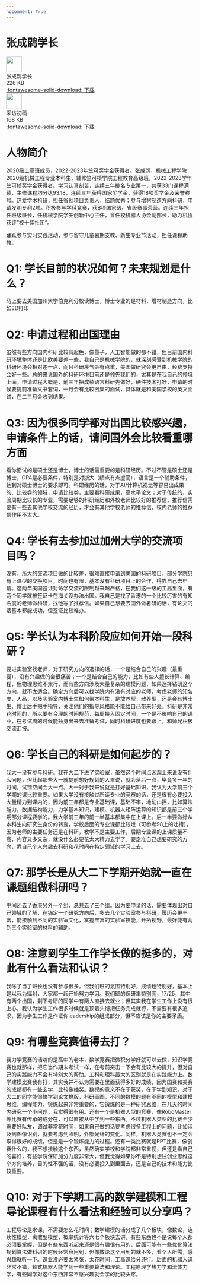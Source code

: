 ```yaml
---
nocomment: True
---
```


# 张成鹍学长

<div class="card file-block" markdown="1">
<div class="file-icon"><img src="https://zjuacee.blob.core.windows.net/zju-acee/pdf.svg" style="height: 3em;"></div>
<div class="file-body">
<div class="file-title">张成鹍学长</div>
<div class="file-meta">226 KB</div>
</div>
<a class="down-button" target="_blank" href="https://zjuacee.blob.core.windows.net/zju-acee/ChengkunZhang.pdf" markdown="1">:fontawesome-solid-download: 下载</a>
</div>

<div class="card file-block" markdown="1">
<div class="file-icon"><img src="https://zjuacee.blob.core.windows.net/zju-acee/pdf.svg" style="height: 3em;"></div>
<div class="file-body">
<div class="file-title">采访初稿</div>
<div class="file-meta">168 KB</div>
</div>
<a class="down-button" target="_blank" href="https://zjuacee.blob.core.windows.net/zju-acee/ChengkunZhangDraft.pdf" markdown="1">:fontawesome-solid-download: 下载</a>
</div>

# 人物简介
2020级工高班成员，2022-2023年竺可奖学金获得者。张成鹍，机械工程学院2020级机械工程专业本科生，辅修竺可桢学院工程教育高级班，2022-2023学年竺可桢奖学金获得者。学习认真刻苦，连续三年排名专业第一，共获33门课程满绩，主修课程均分达93.18，连续三年获得国家奖学金，获得18项奖学金及荣誉称号。热爱学术科研，担任省创项目负责人，结题优秀；参与增材制造方向科研，申请发明专利2项。积极参与学科竞赛，获B项国家级、省级赛事荣营。连续三年担任班级班长，任机械学院学生创新中心主任，曾任校机器人协会副部长，助力机协获评“校十佳社团”。

踊跃参与实习实践活动，参与留守儿童暑期支教、新生专业节活动，担任课程助教。

# Q1: 学长目前的状况如何？未来规划是什么？

马上要去美国加州大学伯克利分校读博士，博士专业的是材料，增材制造方向，比如3D打印

# Q2: 申请过程和出国理由

虽然有些方向国内科研比较有起色，像量子，人工智能做的都不错，但目前国内科研环境整体还是比欧美要差一些，我自己是机械学院的，就深刻感受到机械学院的科研环境会相对差一点，而且科研戾气会有点重，美国做研究会更自由，经费支持会好一些。总的来说国外的科研环境目前还是领先我们的，尤其是在我自己的领域上面。申请过程大概是，前三年把成绩语言科研先做好，硬件技术打好，申请的时候要提前准备文书套词，一月会有比较密集的面试，具体就是和美国学校的英文面试，在二三月会收到结果。

# Q3: 因为很多同学都对出国比较感兴趣，申请条件上的话，请问国外会比较看重哪方面

看你面试的是硕士还是博士，博士的话最重要的是科研经历。不过不管是硕士还是博士，GPA是必要条件，特别是对浙大（绩点有点虚高），语言是一个辅助条件，达到对硕士博士的要求即可。科研经历的话，对于AI/计算机视觉等容易出成果的、比较卷的领域，申请比较卷，主要看科研成果，高水平论文；对于传统的，实验周期比较长的专业，需要足够的科研经历和外校老师比较好的推荐信，推荐信需要有一些去其他学校交流的经历，才会有其他学校老师的推荐信，校内老师的推荐信作用不太大。

# Q4: 学长有去参加过加州大学的交流项目吗？

没有，浙大的交流项目做的比较差，很难直接申请到美国的科研项目，部分学院只有上课型的交换项目，时间也有限，基本没有科研项目上的合作，得靠自己去申请。这两年美国签证对访学交流的限制越来越严格，在我们这一级的工高里面，有两个同学就被签证卡在海关没办法出国。我自己是找了香港的一个比较厉害的有知名度的老师做科研，找他写了推荐信。如果自己想要去国外做暑研的话，有论文的话基本都能成功，但签证比较难办。

# Q5: 学长认为本科阶段应如何开始一段科研？

要进实验室找老师，对于研究方向的选择的话，一个是结合自己的兴趣（最重要），没有兴趣做的会很痛苦；一个是结合自己的能力，比如有些人擅长计算、编程，但物理思维不太行，而有些方向涉及大量复杂的建模问题，如果选择钻研这个方向，就不太适合。确定方向后可以找学院内有没有对应的老师，考虑老师的知名度，人品，以及实验室内博士生如何带本科生，是放养型，散养型，还是会有博士生、博士后手把手指导，关注他们的指导风格能不能给自己带来好处。科研是非常花时间的，所以要有合理的时间规范，每周投入固定时间，一个是不影响自己的课业，在考试周的时候能抽身出来去准备考试，同时科研进度也要跟上，和师兄积极交流汇报。

# Q6: 学长自己的科研是如何起步的？
我大一没有参与科研。我在大二下进了实验室，虽然这个时间点客观上来说没有什么问题，但比起那些大一就提前想好规划的人来说，就会落后一点，毕竟多一年的时间，试错空间会大一点。大一对于我来说就是打好基础知识，我认为大学前三个学期的课比较重要。如果大学没有接触过所读专业的竞赛的话，还是很有必要投入大量精力到课内的，因为前三年都是专业基础课，基础不牢，地动山摇，比如算法能力，数据结构能力，力学基本知识，建模、机器人矩阵运算的知识都是前三个学期部分课程要学的。我大学前三年的前一半基本都集中在上课上。后一半要做好从本科生向研究生身份的转变，学校后面的专业课都比较烂（可参考98上的吐槽），因为老师的主要任务还是在科研，教学不是主要工作，后期专业课的上课质量不高，内容又多又杂，就没什么必要花太大精力去学了。要定准自己想要研究的方向，靠自己个人兴趣去科研和花时间在特定领域的学习上去。

# Q7: 那学长是从大二下学期开始就一直在课题组做科研吗？

中间还去了香港另外一个组，总共去了三个组。因为要申请的话，需要体现出对自己领域的了解，在锚定一个研究方向后，多去几个实验室参与科研，履历会更丰富，能接触到不同的实验室文化，掌握丰富的实验室技能，开拓视野，最好能有两到三个实验室的材料的辅助。

# Q8: 注意到学生工作学长做的挺多的，对此有什么看法和认识？

我除了当了班长也没有参与很多。但我们班的氛围特别好，成绩也特别好，基本上是以我为辐射，大家都一起开始努力学习。我们班的保研率特别高，17/25，其中有两个出国，剩下考研的同学中有两人直接去就业；但其实我在学生工作上没有很上心，我认为学生工作很多时候就是顶着头衔把任务完成就行，不需要有很多追求，因为学生工作是作证你leadership的组成部分，但不应该是你的主要矛盾。

# Q9: 有哪些竞赛值得去打？

我力学竞赛的话啃的是高中的老本，数学竞赛把微积分学好就可以去做，知识学竞赛也就那样，把它当作期末考试一样，在考前突击一下会有比较大的提升，但对自己的实践能力不会有特别大的帮助。工科和理科最大的区别就是在实践能力上。数学建模比赛我有打，其实我并不认为需要在里面获得多好的成绩，因为国赛和美赛的成绩都有一些玄学，比较像抽奖。数模的意义不在于获奖，在于学到知识。对于大二的同学能很快学到论文排版，科研画图，不同的数模的题有不同的模型和建模思维，编程能力，锻炼起来非常重要的，它锻炼的是一种研究思维，在几天的时间内研究一个小问题，我觉得很有用。还有一个是机器人型的竞赛，像RoboMaster等比赛有传承的成分在，可以直接从中学到一些东西。不过机器人类型的比赛至少需要好队友，调试非常花时间，如果自己做的话要考虑很多工程上的问题，比如涉及到图像识别，就要考虑到照明，外部光纤的变化。同样，机器人竞赛也不一定会取得很好的成绩，但是是一个锻炼能力的过程。还有一类比赛就是PPT比赛，像创赛什么的，我不想接触这个东西，虽然确实学校和学院都非常重视，但还是看自己的喜好，有些学院保研加分力度非常大，但我觉得如果你不是特别想往创业思维这个方向培养，目的性不强的话，没有必要投入到里面去，还是自己的技术和能力比较重要。

# Q10: 对于下学期工高的数学建模和工程导论课程有什么看法和经验可以分享吗？

工程导论是水课，不需要怎么花时间；数学建模的话分成了几个板块，像数论，连续性模型，离散型模型，概率统计等六七个板块去讲，有些东西也不是说每个人都必须要掌握，但是有些东西听起来还是很有趣很有用的，后面可能有一些优化算法规划算法做科研的时候经常会用到，但像数论这个用到的就不多，看个人所需，感兴趣就听一下。课业没必要太紧张，太花时间，工高课给分还行。后面的机器人课非常不错，轮式机器人能学到一些重要算法和理论。工程原理学热力学和流体力学，有些同学对这个东西非常不感兴趣就会学的比较头疼。
